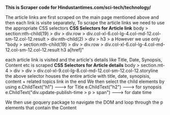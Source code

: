 **This is Scraper code for Hindustantimes.com/sci-tech/technology/**

The article links are first scraped on the main page mentioned above and then each link is visite separately, 
To scrape the article links we need to use the appropriate CSS selectors
**CSS Selectors for Article link**
    body > section:nth-child(19) > div > div.row > div.col-xl-6.col-lg-4.col-md-12.col-sm-12.col-12.result > div:nth-child(2) > div > h3 > a
    However we use only "body > section:nth-child(19) > div > div.row > div.col-xl-6.col-lg-4.col-md-12.col-sm-12.col-12.result  h3  a[href]"

each article link is visited and the article's details like Title, Date, Synopsis, Content etc is scraped
**CSS Selectors for Article details**
body > section.mt-4 > div > div > div.col-xl-9.col-lg-8.col-md-12.col-sm-12.col-12.storyline 
 the above selector houses the entire article with title, date, synopisis, content + related topics link in the end 
We then select the child elements by using e.ChildText("h1") ---> for Title
                                           e.ChildText("h2") ---> for synopsis
                                           e.ChildText("div.update-publish-time > p > span") ---> for date time

We then use goquery package to navigate the DOM and loop through the p elements that contain the Content


